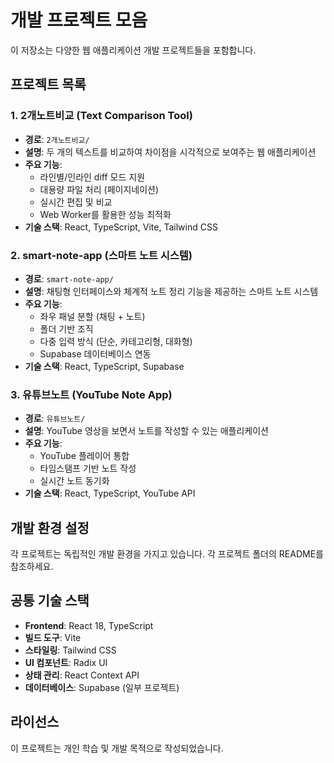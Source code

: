 # 개발 프로젝트 모음

이 저장소는 다양한 웹 애플리케이션 개발 프로젝트들을 포함합니다.

## 프로젝트 목록

### 1. 2개노트비교 (Text Comparison Tool)
- **경로**: `2개노트비교/`
- **설명**: 두 개의 텍스트를 비교하여 차이점을 시각적으로 보여주는 웹 애플리케이션
- **주요 기능**:
  - 라인별/인라인 diff 모드 지원
  - 대용량 파일 처리 (페이지네이션)
  - 실시간 편집 및 비교
  - Web Worker를 활용한 성능 최적화
- **기술 스택**: React, TypeScript, Vite, Tailwind CSS

### 2. smart-note-app (스마트 노트 시스템)
- **경로**: `smart-note-app/`
- **설명**: 채팅형 인터페이스와 체계적 노트 정리 기능을 제공하는 스마트 노트 시스템
- **주요 기능**:
  - 좌우 패널 분할 (채팅 + 노트)
  - 폴더 기반 조직
  - 다중 입력 방식 (단순, 카테고리형, 대화형)
  - Supabase 데이터베이스 연동
- **기술 스택**: React, TypeScript, Supabase

### 3. 유튜브노트 (YouTube Note App)
- **경로**: `유튜브노트/`
- **설명**: YouTube 영상을 보면서 노트를 작성할 수 있는 애플리케이션
- **주요 기능**:
  - YouTube 플레이어 통합
  - 타임스탬프 기반 노트 작성
  - 실시간 노트 동기화
- **기술 스택**: React, TypeScript, YouTube API

## 개발 환경 설정

각 프로젝트는 독립적인 개발 환경을 가지고 있습니다. 각 프로젝트 폴더의 README를 참조하세요.

## 공통 기술 스택
- **Frontend**: React 18, TypeScript
- **빌드 도구**: Vite
- **스타일링**: Tailwind CSS
- **UI 컴포넌트**: Radix UI
- **상태 관리**: React Context API
- **데이터베이스**: Supabase (일부 프로젝트)

## 라이선스
이 프로젝트는 개인 학습 및 개발 목적으로 작성되었습니다.
